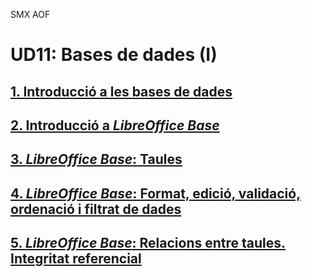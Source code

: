 SMX AOF
# UD11: Bases de dades (I)

## [1. Introducció a les bases de dades](db01_intro.ca)
## [2. Introducció a *LibreOffice Base*](db02_libreofficebase.ca)
## [3. *LibreOffice Base*: Taules](db03_base_tables.ca)
## [4. *LibreOffice Base*: Format, edició, validació, ordenació i filtrat de dades](db04_base_management.ca)
## [5. *LibreOffice Base*: Relacions entre taules. Integritat referencial](db05_base_primary_key_table_edit.ca)
<!--
## [6. *LibreOffice Base* Relacions entre taules. Integritat referencial](db06_base_relations_integrity.ca)
## [7. *LibreOffice Base* Consultes. Criteris d'ordenació i selecció. Informes](db07_.ca)
## [8. *LibreOffice Base* Formularis simples. Manipulació de dades](db08_.ca)
## [9. *LibreOffice Base* Disseny de formularis](db09_.ca)
-->
